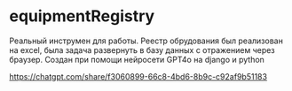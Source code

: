 # equipmentRegistry

Реальный инструмен для работы. Реестр обрудования был реализован на excel, была задача развернуть в базу данных с отражением через браузер.
Создан при помощи нейросети GPT4o на django и python


https://chatgpt.com/share/f3060899-66c8-4bd6-8b9c-c92af9b51183
